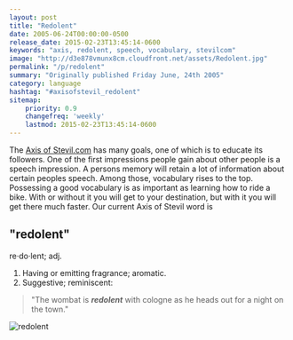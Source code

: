 ```yaml
---
layout: post
title: "Redolent"
date: 2005-06-24T00:00:00-0500
release_date: 2015-02-23T13:45:14-0600
keywords: "axis, redolent, speech, vocabulary, stevilcom"
image: "http://d3e878vmunx8cm.cloudfront.net/assets/Redolent.jpg"
permalink: "/p/redolent"
summary: "Originally published Friday June, 24th 2005"
category: language
hashtag: "#axisofstevil_redolent"
sitemap:
    priority: 0.9
    changefreq: 'weekly'
    lastmod: 2015-02-23T13:45:14-0600
---
```


[id_1]: http://d3e878vmunx8cm.cloudfront.net/assets/Redolent.jpg "redolent"
The [Axis of Stevil.com](/ "Axis of Stevil.com") has many goals, one of which is to educate its followers. One of the first impressions people gain about other people is a speech impression. A persons memory will retain a lot of information about certain peoples speech. Among those, vocabulary rises to the top. Possessing a good vocabulary is as important as learning how to ride a bike. With or without it you will get to your destination, but with it you will get there much faster. Our current Axis of Stevil word is

## "redolent" ##

re·do·lent; adj.

1. Having or emitting fragrance; aromatic.
2. Suggestive; reminiscent:
 
> "The wombat is ***redolent*** with cologne as he heads out for a night on the town."

![redolent][id_1]
